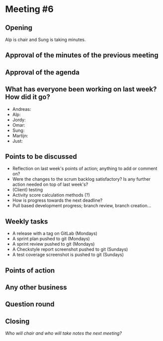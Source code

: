 # Meeting #6

## Opening
Alp is chair and Sung is taking minutes.
## Approval of the minutes of the previous meeting

## Approval of the agenda

## What has everyone been working on last week? How did it go?

- Andreas:
- Alp:
- Jordy:
- Omar:
- Sung:
- Martijn:
- Just:

## Points to be discussed
- Reflection on last week's points of action; anything to add or comment on?
- Were the changes to the scrum backlog satisfactory? Is any further action needed on top of last week's?
- (Client) testing
- Activity score calculation methods (?)
- How is progress towards the next deadline?
- Pull based development progress; branch review, branch creation...


## Weekly tasks
* A release with a tag on GitLab (Mondays)
* A sprint plan pushed to git (Mondays)
* A sprint review pushed to git (Mondays)
* A Checkstyle report screenshot pushed to git (Sundays)
* A test coverage screenshot is pushed to git (Sundays)

## Points of action

## Any other business

## Question round

## Closing
*Who will chair and who will take notes the next meeting?*

